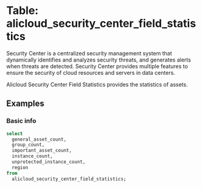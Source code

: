 # Table: alicloud_security_center_field_statistics

Security Center is a centralized security management system that dynamically identifies and analyzes security threats, and generates alerts when threats are detected. Security Center provides multiple features to ensure the security of cloud resources and servers in data centers.

Alicloud Security Center Field Statistics provides the statistics of assets.

## Examples

### Basic info

```sql
select
  general_asset_count,
  group_count,
  important_asset_count,
  instance_count,
  unprotected_instance_count,
  region
from
  alicloud_security_center_field_statistics;
```

